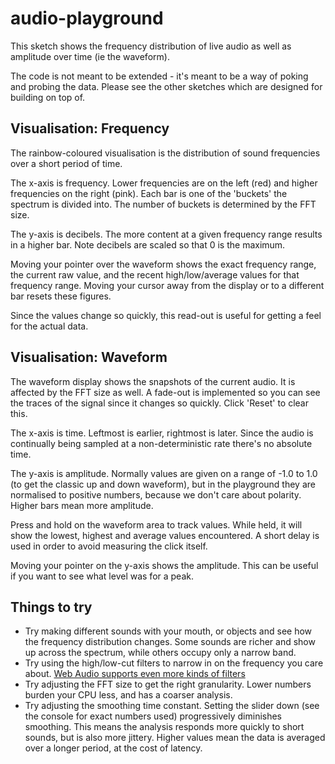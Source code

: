 # audio-playground

This sketch shows the frequency distribution of live audio as well as amplitude over time (ie the waveform).

The code is not meant to be extended - it's meant to be a way of poking and probing the data. Please see the other sketches which are designed for building on top of.

## Visualisation: Frequency


The rainbow-coloured visualisation is the distribution of sound frequencies over a short period of time.

The x-axis is frequency. Lower frequencies are on the left (red) and higher frequencies on the right (pink). Each bar is one of the 'buckets' the spectrum is divided into. The number of buckets is determined by the FFT size.

The y-axis is decibels. The more content at a given frequency range results in a higher bar. Note decibels are scaled so that 0 is the maximum.

Moving your pointer over the waveform shows the exact frequency range, the current raw value, and the recent high/low/average values for that frequency range. Moving your cursor away from the display or to a different bar resets these figures.

Since the values change so quickly, this read-out is useful for getting a feel for the actual data.

## Visualisation: Waveform

The waveform display shows the snapshots of the current audio. It is affected by the FFT  size as well. A fade-out is implemented so you can see the traces of the signal since it changes so quickly. Click 'Reset' to clear this.

The x-axis is time. Leftmost is earlier, rightmost is later. Since the audio is continually being sampled at a non-deterministic rate there's no absolute time.

The y-axis is amplitude. Normally values are given on a range of -1.0 to 1.0 (to get the classic up and down waveform), but in the playground they are normalised to positive numbers, because we don't care about polarity. Higher bars mean more amplitude.

Press and hold on the waveform area to track values. While held, it will show the lowest, highest and average values encountered. A short delay is used in order to avoid measuring the click itself.

Moving your pointer on the y-axis shows the amplitude. This can be useful if you want to see what level was for a peak.


## Things to try

* Try making different sounds with your mouth, or objects and see how the frequency distribution changes. Some sounds are richer and show up across the spectrum, while others occupy only a narrow band.
* Try using the high/low-cut filters to narrow in on the frequency you care about. [Web Audio supports even more kinds of filters](https://developer.mozilla.org/en-US/docs/Web/API/BiquadFilterNode)
* Try adjusting the FFT size to get the right granularity. Lower numbers burden your CPU less, and has a coarser analysis.
* Try adjusting the smoothing time constant. Setting the slider down (see the console for exact numbers used) progressively diminishes smoothing. This means the analysis responds more quickly to short sounds, but is also more jittery. Higher values mean the data is averaged over a longer period, at the cost of latency.
